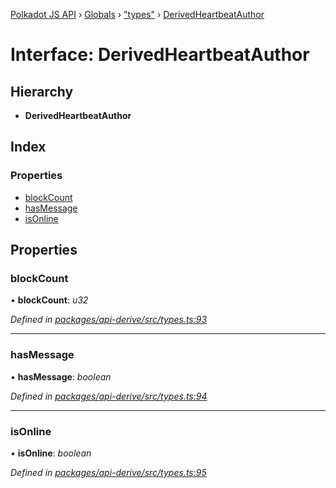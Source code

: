 [Polkadot JS API](../README.md) › [Globals](../globals.md) › ["types"](../modules/_types_.md) › [DerivedHeartbeatAuthor](_types_.derivedheartbeatauthor.md)

# Interface: DerivedHeartbeatAuthor

## Hierarchy

* **DerivedHeartbeatAuthor**

## Index

### Properties

* [blockCount](_types_.derivedheartbeatauthor.md#blockcount)
* [hasMessage](_types_.derivedheartbeatauthor.md#hasmessage)
* [isOnline](_types_.derivedheartbeatauthor.md#isonline)

## Properties

###  blockCount

• **blockCount**: *u32*

*Defined in [packages/api-derive/src/types.ts:93](https://github.com/polkadot-js/api/blob/854a520517/packages/api-derive/src/types.ts#L93)*

___

###  hasMessage

• **hasMessage**: *boolean*

*Defined in [packages/api-derive/src/types.ts:94](https://github.com/polkadot-js/api/blob/854a520517/packages/api-derive/src/types.ts#L94)*

___

###  isOnline

• **isOnline**: *boolean*

*Defined in [packages/api-derive/src/types.ts:95](https://github.com/polkadot-js/api/blob/854a520517/packages/api-derive/src/types.ts#L95)*
